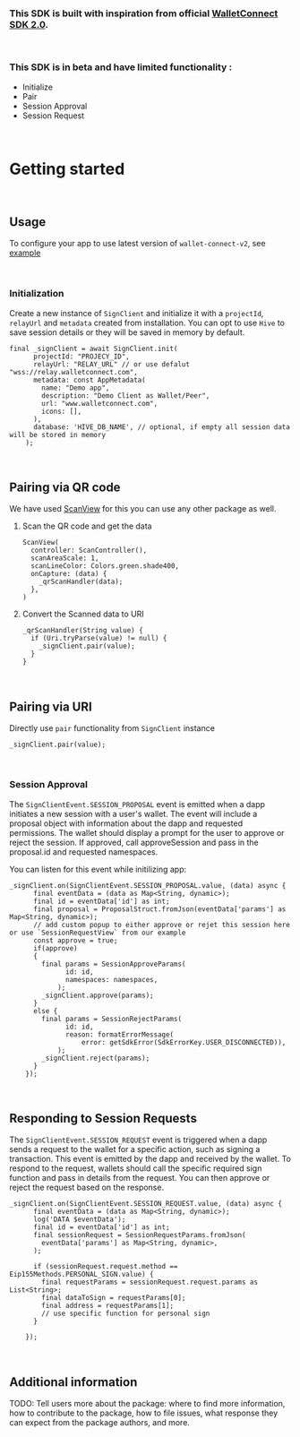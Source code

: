 <!--
This README describes the package. If you publish this package to pub.dev,
this README's contents appear on the landing page for your package.

For information about how to write a good package README, see the guide for
[writing package pages](https://dart.dev/guides/libraries/writing-package-pages).

For general information about developing packages, see the Dart guide for
[creating packages](https://dart.dev/guides/libraries/create-library-packages)
and the Flutter guide for
[developing packages and plugins](https://flutter.dev/developing-packages).
-->

### This SDK is built with inspiration from official [WalletConnect SDK 2.0](https://docs.walletconnect.com/2.0).

<br>

### This SDK is in beta and have limited functionality :

- Initialize
- Pair
- Session Approval
- Session Request
  <!-- - Session Rejection -->
  <!-- - Session Disconnect -->

<br>

# Getting started

<br>

## Usage

To configure your app to use latest version of `wallet-connect-v2`, see [example](https://github.com/orange-wallet/wallet-connect-dart)

<br>

### Initialization

Create a new instance of `SignClient` and initialize it with a `projectId`, `relayUrl` and `metadata` created from installation.
You can opt to use `Hive` to save session details or they will be saved in memory by default.

```
final _signClient = await SignClient.init(
      projectId: "PROJECY_ID",
      relayUrl: "RELAY_URL" // or use defalut "wss://relay.walletconnect.com",
      metadata: const AppMetadata(
        name: "Demo app",
        description: "Demo Client as Wallet/Peer",
        url: "www.walletconnect.com",
        icons: [],
      ),
      database: 'HIVE_DB_NAME', // optional, if empty all session data will be stored in memory
    );
```

<br>

## Pairing via QR code

We have used [ScanView](https://pub.dev/packages/scan) for this you can use any other package as well.

1. Scan the QR code and get the data
   ```
   ScanView(
     controller: ScanController(),
     scanAreaScale: 1,
     scanLineColor: Colors.green.shade400,
     onCapture: (data) {
       _qrScanHandler(data);
     },
   )
   ```
2. Convert the Scanned data to URI
   ```
   _qrScanHandler(String value) {
     if (Uri.tryParse(value) != null) {
       _signClient.pair(value);
     }
   }
   ```

<br>

## Pairing via URI

Directly use `pair` functionality from `SignClient` instance

```
_signClient.pair(value);
```

<br>

### Session Approval

The `SignClientEvent.SESSION_PROPOSAL` event is emitted when a dapp initiates a new session with a user's wallet. The event will include a proposal object with information about the dapp and requested permissions. The wallet should display a prompt for the user to approve or reject the session. If approved, call approveSession and pass in the proposal.id and requested namespaces.

You can listen for this event while initilizing app:

```
_signClient.on(SignClientEvent.SESSION_PROPOSAL.value, (data) async {
      final eventData = (data as Map<String, dynamic>);
      final id = eventData['id'] as int;
      final proposal = ProposalStruct.fromJson(eventData['params'] as Map<String, dynamic>);
      // add custom popup to either approve or rejet this session here or use `SessionRequestView` from our example
      const approve = true;
      if(approve)
      {
        final params = SessionApproveParams(
              id: id,
              namespaces: namespaces,
            );
        _signClient.approve(params);
      }
      else {
        final params = SessionRejectParams(
              id: id,
              reason: formatErrorMessage(
                  error: getSdkError(SdkErrorKey.USER_DISCONNECTED)),
            );
        _signClient.reject(params);
      }
    });
```

<br>

## Responding to Session Requests

The `SignClientEvent.SESSION_REQUEST` event is triggered when a dapp sends a request to the wallet for a specific action, such as signing a transaction. This event is emitted by the dapp and received by the wallet. To respond to the request, wallets should call the specific required sign function and pass in details from the request. You can then approve or reject the request based on the response.

```
_signClient.on(SignClientEvent.SESSION_REQUEST.value, (data) async {
      final eventData = (data as Map<String, dynamic>);
      log('DATA $eventData');
      final id = eventData['id'] as int;
      final sessionRequest = SessionRequestParams.fromJson(
        eventData['params'] as Map<String, dynamic>,
      );

      if (sessionRequest.request.method == Eip155Methods.PERSONAL_SIGN.value) {
        final requestParams = sessionRequest.request.params as List<String>;
        final dataToSign = requestParams[0];
        final address = requestParams[1];
        // use specific function for personal sign
      }

    });
```

<br>

## Additional information

TODO: Tell users more about the package: where to find more information, how to
contribute to the package, how to file issues, what response they can expect
from the package authors, and more.
